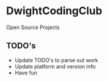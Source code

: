 # DwightCodingClub
Open Source Projects

## TODO's
* Update TODO's to parse out work
* Update platform and version info
* Have fun
